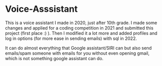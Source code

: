 # Voice-Asssistant
This is a voice assistant I made in 2020, just after 10th grade. I made some changes and applied for a coding competition in 2021 and submitted this project (first place :) ). Then I modified it a lot more and added profiles and log in options (for more ease in sending emails) with sql in 2022. 

It can do almost everything that Google assistant/SIRI can but also send emails/spam someone with emails for you without even opening gmail, which is not something google assistant can do.
